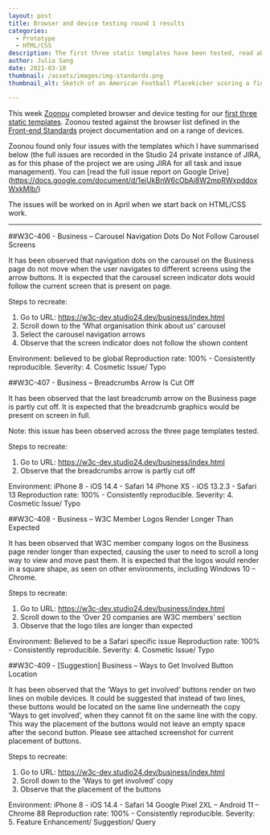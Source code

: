 ```yaml
---
layout: post
title: Browser and device testing round 1 results
categories:
  - Prototype
  - HTML/CSS
description: The first three static templates have been tested, read about the outcome
author: Julia Sang
date: 2021-03-10
thumbnail: /assets/images/img-standards.png
thumbnail_alt: Sketch of an American Football Placekicker scoring a field goal. The football shows the W3C logo. 'Standards' is written in the end zone.

---
```

This week [Zoonou](https://zoonou.com/) completed browser and device testing for our [first three static templates](/updates/first3-templates/).  Zoonou tested against the browser list defined in the [Front-end Standards](/docs/front-end-standards) project documentation and on a range of devices.

Zoonou found only four issues with the templates which I have summarised below (the full issues are recorded in the Studio 24 private instance of JIRA, as for this phase of the project we are using JIRA for all task and issue management). You can [read the full issue report on Google Drive] (https://docs.google.com/document/d/1ejUkBnW6cObAj8W2mpRWxpddoxWxkMlb/)

The issues will be worked on in April when we start back on HTML/CSS work. 

- - -

##W3C-406 - Business – Carousel Navigation Dots Do Not Follow Carousel Screens

It has been observed that navigation dots on the carousel on the Business page do not move when the user navigates to different screens using the arrow buttons. It is expected that the carousel screen indicator dots would follow the current screen that is present on page.

Steps to recreate: 
1.	Go to URL: https://w3c-dev.studio24.dev/business/index.html 
2.	Scroll down to the ‘What organisation think about us’ carousel
3.	Select the carousel navigation arrows
4.	Observe that the screen indicator does not follow the shown content

Environment: believed to be global 
Reproduction rate: 100% - Consistently reproducible. 
Severity: 4. Cosmetic Issue/ Typo

##W3C-407 - Business – Breadcrumbs Arrow Is Cut Off

It has been observed that the last breadcrumb arrow on the Business page is partly cut off. It is expected that the breadcrumb graphics would be present on screen in full.

Note: this issue has been observed across the three page templates tested.

Steps to recreate: 
1.	Go to URL: https://w3c-dev.studio24.dev/business/index.html 
2.	Observe that the breadcrumbs arrow is partly cut off

Environment:
iPhone 8 - iOS 14.4 - Safari 14
iPhone XS - iOS 13.2.3 - Safari 13
Reproduction rate: 100% - Consistently reproducible.
Severity: 4. Cosmetic Issue/ Typo

##W3C-408 - Business – W3C Member Logos Render Longer Than Expected

It has been observed that W3C member company logos on the Business page render longer than expected, causing the user to need to scroll a long way to view and move past them. It is expected that the logos would render in a square shape, as seen on other environments, including Windows 10 – Chrome.

Steps to recreate: 
1.	Go to URL: https://w3c-dev.studio24.dev/business/index.html 
2.	Scroll down to the ‘Over 20 companies are W3C members’ section
3.	Observe that the logo tiles are longer than expected

Environment: Believed to be a Safari specific issue
Reproduction rate: 100% - Consistently reproducible. 
Severity: 4. Cosmetic Issue/ Typo

##W3C-409 - [Suggestion] Business – Ways to Get Involved Button Location

It has been observed that the ‘Ways to get involved’ buttons render on two lines on mobile devices. It could be suggested that instead of two lines, these buttons would be located on the same line underneath the copy ‘Ways to get involved’, when they cannot fit on the same line with the copy. This way the placement of the buttons would not leave an empty space after the second button. Please see attached screenshot for current placement of buttons.

Steps to recreate: 
1.	Go to URL: https://w3c-dev.studio24.dev/business/index.html 
2.	Scroll down to the ‘Ways to get involved’ copy
3.	Observe that the placement of the buttons

Environment:
iPhone 8 - iOS 14.4 - Safari 14
Google Pixel 2XL – Android 11 – Chrome 88
Reproduction rate: 100% - Consistently reproducible.
Severity: 5. Feature Enhancement/ Suggestion/ Query


